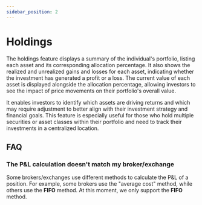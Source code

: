 ```yaml
---
sidebar_position: 2
---
```


# Holdings

The holdings feature displays a summary of the individual's portfolio, listing each asset and its corresponding allocation percentage. It also shows the realized and unrealized gains and losses for each asset, indicating whether the investment has generated a profit or a loss. The current value of each asset is displayed alongside the allocation percentage, allowing investors to see the impact of price movements on their portfolio's overall value.

It enables investors to identify which assets are driving returns and which may require adjustment to better align with their investment strategy and financial goals. This feature is especially useful for those who hold multiple securities or asset classes within their portfolio and need to track their investments in a centralized location.

## FAQ

### The P&L calculation doesn't match my broker/exchange

Some brokers/exchanges use different methods to calculate the P&L of a position. For example, some brokers use the "average cost" method, while others use the **FIFO** method.
At this moment, we only support the **FIFO** method.
